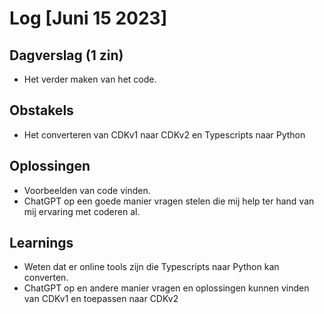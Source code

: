 # Log [Juni 15 2023]

  

## Dagverslag (1 zin)
- Het verder maken van het code.
  

## Obstakels
- Het converteren van CDKv1 naar CDKv2 en Typescripts naar Python
  

## Oplossingen
- Voorbeelden van code vinden.
- ChatGPT op een goede manier vragen stelen die mij help ter hand van mij ervaring met coderen al.
  

## Learnings
- Weten dat er online tools zijn die Typescripts naar Python kan converten.
- ChatGPT op en andere manier vragen en oplossingen kunnen vinden van CDKv1 en toepassen naar CDKv2